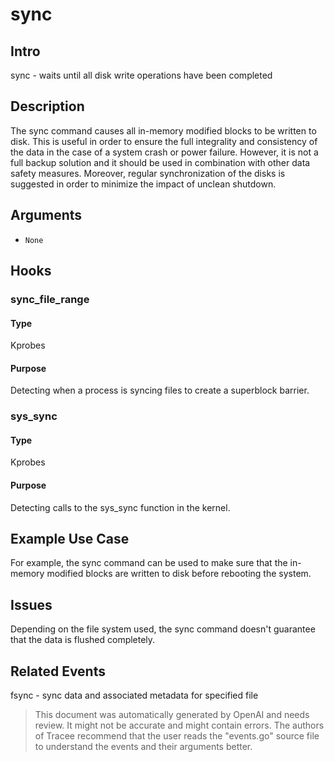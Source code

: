 
# sync

## Intro
sync - waits until all disk write operations have been completed

## Description
The sync command causes all in-memory modified blocks to be written to disk. This is useful in order to ensure the full integrality and consistency of the data in the case of a system crash or power failure. However, it is not a full backup solution and it should be used in combination with other data safety measures. Moreover, regular synchronization of the disks is suggested in order to minimize the impact of unclean shutdown.

## Arguments
* `None`

## Hooks
### sync_file_range
#### Type
Kprobes
#### Purpose
Detecting when a process is syncing files to create a superblock barrier.

### sys_sync
#### Type
Kprobes
#### Purpose
Detecting calls to the sys_sync function in the kernel.

## Example Use Case
For example, the sync command can be used to make sure that the in-memory modified blocks are written to disk before rebooting the system.

## Issues
Depending on the file system used, the sync command doesn't guarantee that the data is flushed completely. 

## Related Events
fsync - sync data and associated metadata for specified file

> This document was automatically generated by OpenAI and needs review. It might
> not be accurate and might contain errors. The authors of Tracee recommend that
> the user reads the "events.go" source file to understand the events and their
> arguments better.
